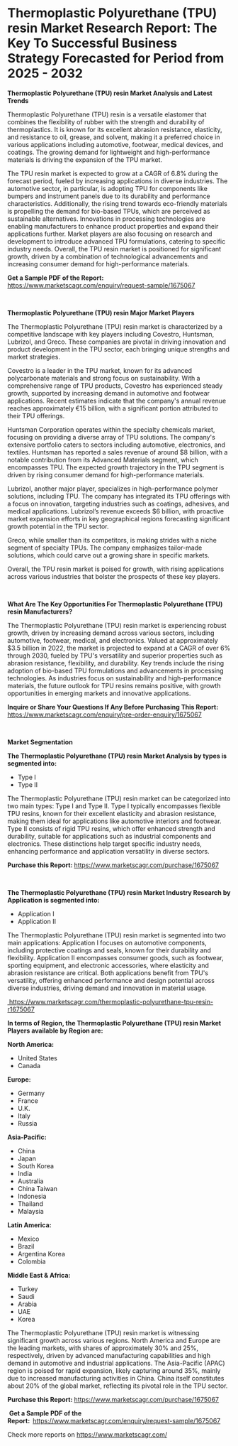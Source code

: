 <p><h1>Thermoplastic Polyurethane (TPU) resin Market Research Report: The Key To Successful Business Strategy Forecasted for Period from 2025 - 2032</h1></p><p><strong>Thermoplastic Polyurethane (TPU) resin Market Analysis and Latest Trends</strong></p>
<p><p>Thermoplastic Polyurethane (TPU) resin is a versatile elastomer that combines the flexibility of rubber with the strength and durability of thermoplastics. It is known for its excellent abrasion resistance, elasticity, and resistance to oil, grease, and solvent, making it a preferred choice in various applications including automotive, footwear, medical devices, and coatings. The growing demand for lightweight and high-performance materials is driving the expansion of the TPU market.</p><p>The TPU resin market is expected to grow at a CAGR of 6.8% during the forecast period, fueled by increasing applications in diverse industries. The automotive sector, in particular, is adopting TPU for components like bumpers and instrument panels due to its durability and performance characteristics. Additionally, the rising trend towards eco-friendly materials is propelling the demand for bio-based TPUs, which are perceived as sustainable alternatives. Innovations in processing technologies are enabling manufacturers to enhance product properties and expand their applications further. Market players are also focusing on research and development to introduce advanced TPU formulations, catering to specific industry needs. Overall, the TPU resin market is positioned for significant growth, driven by a combination of technological advancements and increasing consumer demand for high-performance materials.</p></p>
<p><strong>Get a Sample PDF of the Report:&nbsp;</strong> <a href="https://www.marketscagr.com/enquiry/request-sample/1675067?utm_campaign=3166&utm_medium=2&utm_source=Github&utm_content=ia&utm_term=25032025&utm_id=thermoplastic-polyurethane-tpu-resin">https://www.marketscagr.com/enquiry/request-sample/1675067</a></p>
<p>&nbsp;</p>
<p><strong>Thermoplastic Polyurethane (TPU) resin Major Market Players</strong></p>
<p><p>The Thermoplastic Polyurethane (TPU) resin market is characterized by a competitive landscape with key players including Covestro, Huntsman, Lubrizol, and Greco. These companies are pivotal in driving innovation and product development in the TPU sector, each bringing unique strengths and market strategies.</p><p>Covestro is a leader in the TPU market, known for its advanced polycarbonate materials and strong focus on sustainability. With a comprehensive range of TPU products, Covestro has experienced steady growth, supported by increasing demand in automotive and footwear applications. Recent estimates indicate that the company's annual revenue reaches approximately €15 billion, with a significant portion attributed to their TPU offerings.</p><p>Huntsman Corporation operates within the specialty chemicals market, focusing on providing a diverse array of TPU solutions. The company's extensive portfolio caters to sectors including automotive, electronics, and textiles. Huntsman has reported a sales revenue of around $8 billion, with a notable contribution from its Advanced Materials segment, which encompasses TPU. The expected growth trajectory in the TPU segment is driven by rising consumer demand for high-performance materials.</p><p>Lubrizol, another major player, specializes in high-performance polymer solutions, including TPU. The company has integrated its TPU offerings with a focus on innovation, targeting industries such as coatings, adhesives, and medical applications. Lubrizol’s revenue exceeds $6 billion, with proactive market expansion efforts in key geographical regions forecasting significant growth potential in the TPU sector.</p><p>Greco, while smaller than its competitors, is making strides with a niche segment of specialty TPUs. The company emphasizes tailor-made solutions, which could carve out a growing share in specific markets. </p><p>Overall, the TPU resin market is poised for growth, with rising applications across various industries that bolster the prospects of these key players.</p></p>
<p>&nbsp;</p>
<p><strong>What Are The Key Opportunities For Thermoplastic Polyurethane (TPU) resin Manufacturers?</strong></p>
<p><p>The Thermoplastic Polyurethane (TPU) resin market is experiencing robust growth, driven by increasing demand across various sectors, including automotive, footwear, medical, and electronics. Valued at approximately $3.5 billion in 2022, the market is projected to expand at a CAGR of over 6% through 2030, fueled by TPU's versatility and superior properties such as abrasion resistance, flexibility, and durability. Key trends include the rising adoption of bio-based TPU formulations and advancements in processing technologies. As industries focus on sustainability and high-performance materials, the future outlook for TPU resins remains positive, with growth opportunities in emerging markets and innovative applications.</p></p>
<p><strong>Inquire or Share Your Questions If Any Before Purchasing This Report:</strong> <a href="https://www.marketscagr.com/enquiry/pre-order-enquiry/1675067?utm_campaign=3166&utm_medium=2&utm_source=Github&utm_content=ia&utm_term=25032025&utm_id=thermoplastic-polyurethane-tpu-resin">https://www.marketscagr.com/enquiry/pre-order-enquiry/1675067</a></p>
<p>&nbsp;</p>
<p><strong>Market Segmentation</strong></p>
<p><strong>The Thermoplastic Polyurethane (TPU) resin Market Analysis by types is segmented into:</strong></p>
<p><ul><li>Type I</li><li>Type II</li></ul></p>
<p><p>The Thermoplastic Polyurethane (TPU) resin market can be categorized into two main types: Type I and Type II. Type I typically encompasses flexible TPU resins, known for their excellent elasticity and abrasion resistance, making them ideal for applications like automotive interiors and footwear. Type II consists of rigid TPU resins, which offer enhanced strength and durability, suitable for applications such as industrial components and electronics. These distinctions help target specific industry needs, enhancing performance and application versatility in diverse sectors.</p></p>
<p><strong>Purchase this Report:&nbsp;</strong><a href="https://www.marketscagr.com/purchase/1675067?utm_campaign=3166&utm_medium=2&utm_source=Github&utm_content=ia&utm_term=25032025&utm_id=thermoplastic-polyurethane-tpu-resin">https://www.marketscagr.com/purchase/1675067</a></p>
<p>&nbsp;</p>
<p><strong>The Thermoplastic Polyurethane (TPU) resin Market Industry Research by Application is segmented into:</strong></p>
<p><ul><li>Application I</li><li>Application II</li></ul></p>
<p><p>The Thermoplastic Polyurethane (TPU) resin market is segmented into two main applications: Application I focuses on automotive components, including protective coatings and seals, known for their durability and flexibility. Application II encompasses consumer goods, such as footwear, sporting equipment, and electronic accessories, where elasticity and abrasion resistance are critical. Both applications benefit from TPU's versatility, offering enhanced performance and design potential across diverse industries, driving demand and innovation in material usage.</p></p>
<p><a href="https://www.marketscagr.com/thermoplastic-polyurethane-tpu-resin-r1675067?utm_campaign=3166&utm_medium=2&utm_source=Github&utm_content=ia&utm_term=25032025&utm_id=thermoplastic-polyurethane-tpu-resin">&nbsp;https://www.marketscagr.com/thermoplastic-polyurethane-tpu-resin-r1675067</a></p>
<p><strong>In terms of Region, the Thermoplastic Polyurethane (TPU) resin Market Players available by Region are:</strong></p>
<p>
    <p> <strong> North America: </strong>
        <ul>
            <li>United States</li>
            <li>Canada</li>
        </ul>
        </p> 
    <p> <strong> Europe: </strong>
        <ul>
            <li>Germany</li>
            <li>France</li>
            <li>U.K.</li>
            <li>Italy</li>
            <li>Russia</li>
        </ul>
        </p> 
    <p> <strong> Asia-Pacific: </strong>
        <ul>
            <li>China</li>
            <li>Japan</li>
            <li>South Korea</li>
            <li>India</li>
            <li>Australia</li>
            <li>China Taiwan</li>
            <li>Indonesia</li>
            <li>Thailand</li>
            <li>Malaysia</li>
        </ul>
        </p> 
    <p> <strong> Latin America: </strong>
        <ul>
            <li>Mexico</li>
            <li>Brazil</li>
            <li>Argentina Korea</li>
            <li>Colombia</li>
        </ul>
        </p> 
    <p> <strong> Middle East & Africa: </strong>
        <ul>
            <li>Turkey</li>
            <li>Saudi</li>
            <li>Arabia</li>
            <li>UAE</li>
            <li>Korea</li>
        </ul>
    </p>
    </p>
<p><p>The Thermoplastic Polyurethane (TPU) resin market is witnessing significant growth across various regions. North America and Europe are the leading markets, with shares of approximately 30% and 25%, respectively, driven by advanced manufacturing capabilities and high demand in automotive and industrial applications. The Asia-Pacific (APAC) region is poised for rapid expansion, likely capturing around 35%, mainly due to increased manufacturing activities in China. China itself constitutes about 20% of the global market, reflecting its pivotal role in the TPU sector.</p></p>
<p><strong>Purchase this Report: </strong><a href="https://www.marketscagr.com/purchase/1675067?utm_campaign=3166&utm_medium=2&utm_source=Github&utm_content=ia&utm_term=25032025&utm_id=thermoplastic-polyurethane-tpu-resin">https://www.marketscagr.com/purchase/1675067</a></p>
<p>&nbsp;<strong>Get a Sample PDF of the Report:&nbsp;&nbsp;</strong><a href="https://www.marketscagr.com/enquiry/request-sample/1675067?utm_campaign=3166&utm_medium=2&utm_source=Github&utm_content=ia&utm_term=25032025&utm_id=thermoplastic-polyurethane-tpu-resin">https://www.marketscagr.com/enquiry/request-sample/1675067</a></p>
<p><strong></strong></p>
<p>Check more reports on <a href="https://www.marketscagr.com/?utm_campaign=3166&utm_medium=2&utm_source=Github&utm_content=ia&utm_term=25032025&utm_id=thermoplastic-polyurethane-tpu-resin">https://www.marketscagr.com/</a></p>